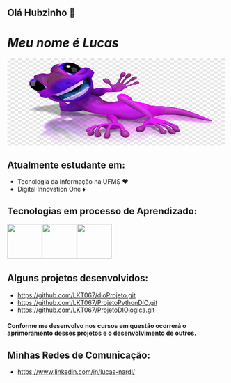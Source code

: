 ## Olá Hubzinho 👋
# ___Meu nome é Lucas___ 
<img src="image.png" width="500" height="200">

## Atualmente estudante em:
- Tecnologia da Informação na UFMS ♥️ 
- Digital Innovation One ♦️

## Tecnologias em processo de Aprendizado:
<img src="https://cdn.jsdelivr.net/gh/devicons/devicon@latest/icons/css3/css3-original.svg" width="80" height="80" /><img src="https://cdn.jsdelivr.net/gh/devicons/devicon@latest/icons/html5/html5-original.svg" width="80" height="80" /><img src="https://cdn.jsdelivr.net/gh/devicons/devicon@latest/icons/python/python-original.svg" width="80" height="80" />

## Alguns projetos desenvolvidos:
- https://github.com/LKT067/dioProjeto.git <br>
- https://github.com/LKT067/ProjetoPythonDIO.git <br>
- https://github.com/LKT067/ProjetoDIOlogica.git <br>
#### Conforme me desenvolvo nos cursos em questão ocorrerá o aprimoramento desses projetos e o desenvolvimento de outros.

## Minhas Redes de Comunicação:
- https://www.linkedin.com/in/lucas-nardi/

